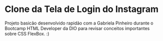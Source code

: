 # Clone da Tela de Login do Instagram
Projeto basicão desenvolvido rapidão com a Gabriela Pinheiro durante o Bootcamp HTML Developer da DIO para revisar conceitos importantes sobre CSS FlexBox. :)
